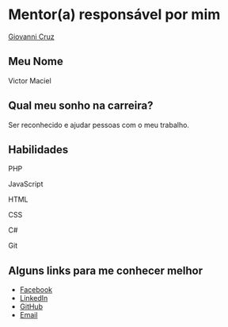 # Mentor(a) responsável por mim

[Giovanni Cruz](/profiles/mentors/profiles/giovannicruz97.md)

## Meu Nome

Victor Maciel

## Qual meu sonho na carreira?

Ser reconhecido e ajudar pessoas com o meu trabalho.

## Habilidades

PHP

JavaScript

HTML

CSS

C#

Git

## Alguns links para me conhecer melhor

- [Facebook](facebook.com/vmaciell07)
- [LinkedIn](linkedin.com/in/vmaciel7/)
- [GitHub](https://github.com/vmaciel7)
- [Email](mailto:victor.maciel07@hotmail.com)